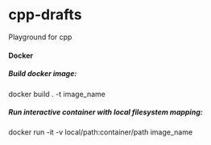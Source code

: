# cpp-drafts
Playground for cpp


#### Docker

##### Build docker image:

docker build . -t image_name


##### Run interactive container with local filesystem mapping:

docker run -it -v local/path:container/path image_name
